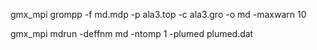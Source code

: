 gmx_mpi grompp -f md.mdp -p ala3.top -c ala3.gro -o md -maxwarn 10 

gmx_mpi mdrun -deffnm md -ntomp 1 -plumed plumed.dat